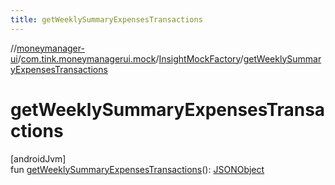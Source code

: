 ```yaml
---
title: getWeeklySummaryExpensesTransactions
---
```

//[moneymanager-ui](../../../index.html)/[com.tink.moneymanagerui.mock](../index.html)/[InsightMockFactory](index.html)/[getWeeklySummaryExpensesTransactions](get-weekly-summary-expenses-transactions.html)



# getWeeklySummaryExpensesTransactions



[androidJvm]\
fun [getWeeklySummaryExpensesTransactions](get-weekly-summary-expenses-transactions.html)(): [JSONObject](https://developer.android.com/reference/kotlin/org/json/JSONObject.html)




